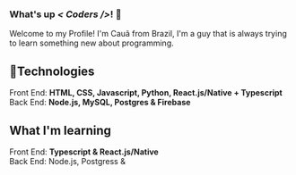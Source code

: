 ### What's up <i>< Coders /></i>! 👋
Welcome to my Profile! I'm Cauã from Brazil, I'm a guy that is always trying to learn something new about programming.<br>

## 💫Technologies

Front End: <strong>HTML, CSS, Javascript, Python, React.js/Native + Typescript</strong> <br>
Back End: <strong>Node.js, MySQL, Postgres & Firebase</strong>

## What I'm learning

Front End: <strong> Typescript & React.js/Native </strong> <br>
Back  End: <strnog> Node.js, Postgress &</strong>

